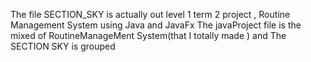 The file SECTION_SKY is actually out level 1 term 2 project , Routine Management System using Java and JavaFx
The javaProject file is the mixed of RoutineManageMent System(that I totally made ) and The SECTION SKY is grouped
